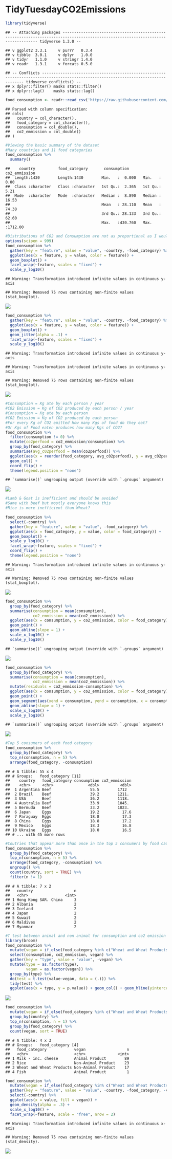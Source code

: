 TidyTuesdayCO2Emissions
================

``` r
library(tidyverse)
```

    ## -- Attaching packages --------------------------------------------------------------------------------------------------------------------------------- tidyverse 1.3.0 --

    ## v ggplot2 3.3.1     v purrr   0.3.4
    ## v tibble  3.0.1     v dplyr   1.0.0
    ## v tidyr   1.1.0     v stringr 1.4.0
    ## v readr   1.3.1     v forcats 0.5.0

    ## -- Conflicts ------------------------------------------------------------------------------------------------------------------------------------ tidyverse_conflicts() --
    ## x dplyr::filter() masks stats::filter()
    ## x dplyr::lag()    masks stats::lag()

``` r
food_consumption <- readr::read_csv('https://raw.githubusercontent.com/rfordatascience/tidytuesday/master/data/2020/2020-02-18/food_consumption.csv')
```

    ## Parsed with column specification:
    ## cols(
    ##   country = col_character(),
    ##   food_category = col_character(),
    ##   consumption = col_double(),
    ##   co2_emmission = col_double()
    ## )

``` r
#Viewing the basic summary of the dataset 
#Many countries and 11 food categories
food_consumption %>% 
  summary()
```

    ##    country          food_category       consumption      co2_emmission    
    ##  Length:1430        Length:1430        Min.   :  0.000   Min.   :   0.00  
    ##  Class :character   Class :character   1st Qu.:  2.365   1st Qu.:   5.21  
    ##  Mode  :character   Mode  :character   Median :  8.890   Median :  16.53  
    ##                                        Mean   : 28.110   Mean   :  74.38  
    ##                                        3rd Qu.: 28.133   3rd Qu.:  62.60  
    ##                                        Max.   :430.760   Max.   :1712.00

``` r
#Distributions of CO2 and Consumption are not as proportional as I would imagine
options(scipen = 999)
food_consumption %>% 
  gather(key = "feature", value = "value", -country, -food_category) %>% 
  ggplot(aes(x = feature, y = value, color = feature)) + 
  geom_boxplot() +
  facet_wrap(~feature, scales = "fixed") + 
  scale_y_log10()
```

    ## Warning: Transformation introduced infinite values in continuous y-axis

    ## Warning: Removed 75 rows containing non-finite values (stat_boxplot).

![](tidy_tuesday_files/figure-gfm/unnamed-chunk-3-1.png)<!-- -->

``` r
food_consumption %>% 
  gather(key = "feature", value = "value", -country, -food_category) %>% 
  ggplot(aes(x = feature, y = value, color = feature)) + 
  geom_boxplot() +
  geom_jitter(alpha = .1) + 
  facet_wrap(~feature, scales = "fixed") + 
  scale_y_log10()
```

    ## Warning: Transformation introduced infinite values in continuous y-axis
    
    ## Warning: Transformation introduced infinite values in continuous y-axis

    ## Warning: Removed 75 rows containing non-finite values (stat_boxplot).

![](tidy_tuesday_files/figure-gfm/unnamed-chunk-4-1.png)<!-- -->

``` r
#Consumption = Kg ate by each person / year
#CO2 Emission = Kg of CO2 produced by each person / year
#Consumption = Kg ate by each person
#CO2 Emission = Kg of CO2 produced by each person
#For every Kg of CO2 emitted how many Kgs of food do they eat? 
#Or Kgs of Food eaten produces how many Kgs of CO2? 
food_consumption %>% 
  filter(consumption != 0) %>% 
  mutate(co2perfood = co2_emmission/consumption) %>% 
  group_by(food_category) %>% 
  summarise(avg_c02perfood = mean(co2perfood)) %>% 
  ggplot(aes(x = reorder(food_category, avg_c02perfood), y = avg_c02perfood, fill = food_category)) + 
  geom_col() + 
  coord_flip() + 
  theme(legend.position = "none")
```

    ## `summarise()` ungrouping output (override with `.groups` argument)

![](tidy_tuesday_files/figure-gfm/unnamed-chunk-5-1.png)<!-- -->

``` r
#Lamb & Goat is inefficient and should be avoided
#Same with beef but mostly everyone knows this 
#Rice is more inefficient than Wheat? 
```

``` r
food_consumption %>% 
  select(-country) %>% 
  gather(key = "feature", value = "value", -food_category) %>% 
  ggplot(aes(x = food_category, y = value, color = food_category)) +
  geom_boxplot() + 
  scale_y_log10() +
  facet_wrap(~feature, scales = "fixed") + 
  coord_flip() +
  theme(legend.position = "none")
```

    ## Warning: Transformation introduced infinite values in continuous y-axis

    ## Warning: Removed 75 rows containing non-finite values (stat_boxplot).

![](tidy_tuesday_files/figure-gfm/unnamed-chunk-6-1.png)<!-- -->

``` r
food_consumption %>% 
  group_by(food_category) %>%  
  summarise(consumption = mean(consumption),
            co2_emmission = mean(co2_emmission)) %>% 
  ggplot(aes(x = consumption, y = co2_emmission, color = food_category)) + 
  geom_point() + 
  geom_abline(slope = 1) + 
  scale_x_log10() + 
  scale_y_log10()
```

    ## `summarise()` ungrouping output (override with `.groups` argument)

![](tidy_tuesday_files/figure-gfm/unnamed-chunk-7-1.png)<!-- -->

``` r
food_consumption %>% 
  group_by(food_category) %>%  
  summarise(consumption = mean(consumption),
            co2_emmission = mean(co2_emmission)) %>% 
  mutate(residuals = co2_emmission-consumption) %>% 
  ggplot(aes(x = consumption, y = co2_emmission, color = food_category)) + 
  geom_point() + 
  geom_segment(aes(xend = consumption, yend = consumption, x = consumption, y = co2_emmission)) + 
  geom_abline(slope = 1) + 
  scale_x_log10() + 
  scale_y_log10()
```

    ## `summarise()` ungrouping output (override with `.groups` argument)

![](tidy_tuesday_files/figure-gfm/unnamed-chunk-8-1.png)<!-- -->

``` r
#Top 5 consumers of each food category
food_consumption %>% 
  group_by(food_category) %>% 
  top_n(consumption, n = 5) %>% 
  arrange(food_category, -consumption) 
```

    ## # A tibble: 55 x 4
    ## # Groups:   food_category [11]
    ##    country   food_category consumption co2_emmission
    ##    <chr>     <chr>               <dbl>         <dbl>
    ##  1 Argentina Beef                 55.5        1712  
    ##  2 Brazil    Beef                 39.2        1211. 
    ##  3 USA       Beef                 36.2        1118. 
    ##  4 Australia Beef                 33.9        1045. 
    ##  5 Bermuda   Beef                 33.2        1023. 
    ##  6 Japan     Eggs                 19.2          17.6
    ##  7 Paraguay  Eggs                 18.8          17.3
    ##  8 China     Eggs                 18.8          17.2
    ##  9 Mexico    Eggs                 18.3          16.8
    ## 10 Ukraine   Eggs                 18.0          16.5
    ## # ... with 45 more rows

``` r
#Coutries that appear more than once in the top 5 consumers by food category
food_consumption %>% 
  group_by(food_category) %>% 
  top_n(consumption, n = 5) %>% 
  arrange(food_category, -consumption) %>% 
  ungroup() %>% 
  count(country, sort = TRUE) %>% 
  filter(n != 1)
```

    ## # A tibble: 7 x 2
    ##   country                  n
    ##   <chr>                <int>
    ## 1 Hong Kong SAR. China     3
    ## 2 Albania                  2
    ## 3 Iceland                  2
    ## 4 Japan                    2
    ## 5 Kuwait                   2
    ## 6 Maldives                 2
    ## 7 Myanmar                  2

``` r
#T test between animal and non animal for consumption and co2 emission 
library(broom)
food_consumption %>% 
  mutate(vegan = if_else(food_category %in% c("Wheat and Wheat Products", "Rice", "Soybeans", "Nuts inc. Peanut Butter"), "Non-Animal Product", "Animal Product")) %>% 
  select(consumption, co2_emmission, vegan) %>% 
  gather(key = "type", value = "value", -vegan) %>% 
  mutate(type = as.factor(type),
         vegan = as.factor(vegan)) %>%
  group_by(type) %>% 
  do(test = t.test(value~vegan, data = (.))) %>% 
  tidy(test) %>% 
  ggplot(aes(x = type, y = p.value)) + geom_col() + geom_hline(yintercept = .05) 
```

![](tidy_tuesday_files/figure-gfm/unnamed-chunk-11-1.png)<!-- -->

``` r
food_consumption %>% 
  mutate(vegan = if_else(food_category %in% c("Wheat and Wheat Products", "Rice", "Soybeans", "Nuts inc. Peanut Butter"), "Non-Animal Product", "Animal Product")) %>%
  group_by(country) %>% 
  top_n(consumption, n = 1) %>% 
  group_by(food_category) %>% 
  count(vegan, sort = TRUE)
```

    ## # A tibble: 4 x 3
    ## # Groups:   food_category [4]
    ##   food_category            vegan                  n
    ##   <chr>                    <chr>              <int>
    ## 1 Milk - inc. cheese       Animal Product        89
    ## 2 Rice                     Non-Animal Product    23
    ## 3 Wheat and Wheat Products Non-Animal Product    17
    ## 4 Fish                     Animal Product         1

``` r
food_consumption %>% 
  mutate(vegan = if_else(food_category %in% c("Wheat and Wheat Products", "Rice", "Soybeans", "Nuts inc. Peanut Butter"), "Non-Animal Product", "Animal Product")) %>%
  gather(key = "feature", value = "value", -country, -food_category, -vegan) %>% 
  select(-country) %>% 
  ggplot(aes(x = value, fill = vegan)) + 
  geom_density(alpha = .3) + 
  scale_x_log10() + 
  facet_wrap(~feature, scale = "free", nrow = 2) 
```

    ## Warning: Transformation introduced infinite values in continuous x-axis

    ## Warning: Removed 75 rows containing non-finite values (stat_density).

![](tidy_tuesday_files/figure-gfm/unnamed-chunk-13-1.png)<!-- -->

